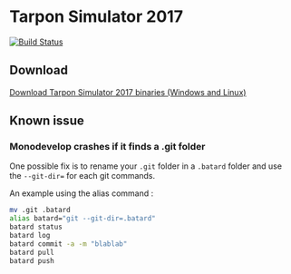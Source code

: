 # Tarpon Simulator 2017

[![Build Status](https://ci.deuxfleurs.fr/job/TarponSimulator2017/job/master/badge/icon)](https://ci.deuxfleurs.fr/job/TarponSimulator2017/job/master/)

## Download

[Download Tarpon Simulator 2017 binaries (Windows and Linux)](https://ci.deuxfleurs.fr/job/TarponSimulator2017/job/master/lastSuccessfulBuild/artifact/TarponSimulator2017.zip)

## Known issue


### Monodevelop crashes if it finds a .git folder

One possible fix is to rename your `.git` folder in a `.batard` folder and use the `--git-dir=` for each git commands.

An example using the alias command :

```bash
mv .git .batard
alias batard="git --git-dir=.batard"
batard status
batard log
batard commit -a -m "blablab"
batard pull
batard push
```
